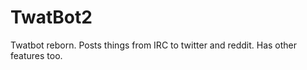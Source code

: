 TwatBot2
========
Twatbot reborn. Posts things from IRC to twitter and reddit.
Has other features too.
